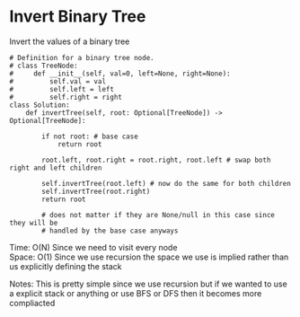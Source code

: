 # Invert Binary Tree

Invert the values of a binary tree

```
# Definition for a binary tree node.
# class TreeNode:
#     def __init__(self, val=0, left=None, right=None):
#         self.val = val
#         self.left = left
#         self.right = right
class Solution:
    def invertTree(self, root: Optional[TreeNode]) -> Optional[TreeNode]:

        if not root: # base case
            return root
        
        root.left, root.right = root.right, root.left # swap both right and left children

        self.invertTree(root.left) # now do the same for both children
        self.invertTree(root.right)
        return root

        # does not matter if they are None/null in this case since they will be 
        # handled by the base case anyways
```
Time: O(N) Since we need to visit every node<br>
Space: O(1) Since we use recursion the space we use is implied rather than us explicitly defining the stack<br>

Notes: This is pretty simple since we use recursion but if we wanted to use a explicit stack or anything or use BFS or DFS then it becomes more compliacted
